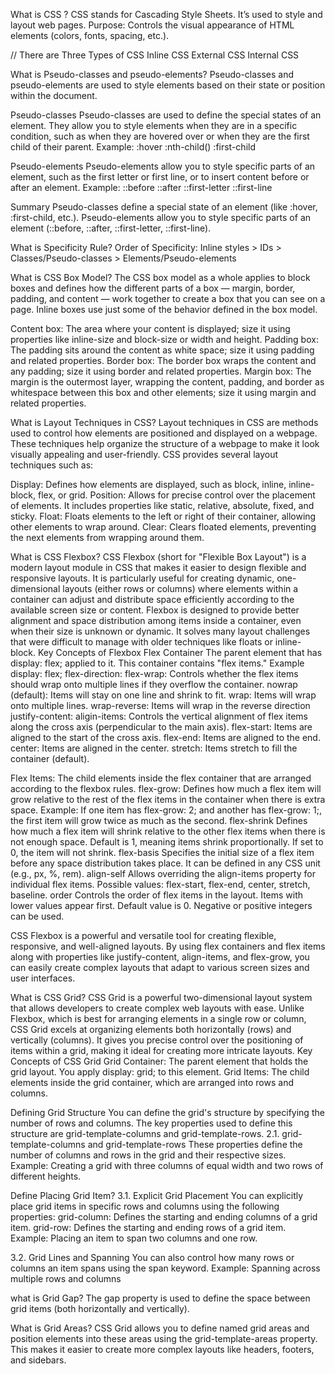 What is CSS ?
CSS stands for Cascading Style Sheets. It’s used to style and layout web pages.
Purpose: Controls the visual appearance of HTML elements (colors, fonts, spacing, etc.).

// There are Three Types of CSS 
Inline CSS 
External CSS
Internal CSS


What is Pseudo-classes and pseudo-elements? 
Pseudo-classes and pseudo-elements are used to style elements based on their state or position within the document.

Pseudo-classes
Pseudo-classes are used to define the special states of an element. They allow you to style elements when they are in a specific condition, such as when they are hovered over or when they are the first child of their parent.
Example:
:hover
:nth-child()
:first-child


Pseudo-elements
Pseudo-elements allow you to style specific parts of an element, such as the first letter or first line, or to insert content before or after an element.
Example: 
::before
::after
::first-letter
::first-line

Summary
Pseudo-classes define a special state of an element (like :hover, :first-child, etc.).
Pseudo-elements allow you to style specific parts of an element (::before, ::after, ::first-letter, ::first-line).



What is Specificity Rule?
Order of Specificity: Inline styles > IDs > Classes/Pseudo-classes > Elements/Pseudo-elements




What is CSS Box Model?
The CSS box model as a whole applies to block boxes and defines how the different parts of a box — margin, border, padding, and content — work together to create a box that you can see on a page. Inline boxes use just some of the behavior defined in the box model.


Content box: The area where your content is displayed; size it using properties like inline-size and block-size or width and height.
Padding box: The padding sits around the content as white space; size it using padding and related properties.
Border box: The border box wraps the content and any padding; size it using border and related properties.
Margin box: The margin is the outermost layer, wrapping the content, padding, and border as whitespace between this box and other elements; size it using margin and related properties.


What is Layout Techniques in CSS?
Layout techniques in CSS are methods used to control how elements are positioned and displayed on a webpage. These techniques help organize the structure of a webpage to make it look visually appealing and user-friendly. CSS provides several layout techniques such as:

Display: Defines how elements are displayed, such as block, inline, inline-block, flex, or grid.
Position: Allows for precise control over the placement of elements. It includes properties like static, relative, absolute, fixed, and sticky.
Float: Floats elements to the left or right of their container, allowing other elements to wrap around.
Clear: Clears floated elements, preventing the next elements from wrapping around them.



What is CSS Flexbox?
CSS Flexbox (short for "Flexible Box Layout") is a modern layout module in CSS that makes it easier to design flexible and responsive layouts. It is particularly useful for creating dynamic, one-dimensional layouts (either rows or columns) where elements within a container can adjust and distribute space efficiently according to the available screen size or content.
Flexbox is designed to provide better alignment and space distribution among items inside a container, even when their size is unknown or dynamic. It solves many layout challenges that were difficult to manage with older techniques like floats or inline-block.
Key Concepts of Flexbox
Flex Container 
The parent element that has display: flex; applied to it. This container contains "flex items."
Example
display: flex;
flex-direction:
flex-wrap:
Controls whether the flex items should wrap onto multiple lines if they overflow the container.
nowrap (default): Items will stay on one line and shrink to fit.
wrap: Items will wrap onto multiple lines.
wrap-reverse: Items will wrap in the reverse direction
justify-content: 
aligin-items:
Controls the vertical alignment of flex items along the cross axis (perpendicular to the main axis).
flex-start: Items are aligned to the start of the cross axis.
flex-end: Items are aligned to the end.
center: Items are aligned in the center.
stretch: Items stretch to fill the container (default).

Flex Items: The child elements inside the flex container that are arranged according to the flexbox rules.
flex-grow:
Defines how much a flex item will grow relative to the rest of the flex items in the container when there is extra space.
Example: If one item has flex-grow: 2; and another has flex-grow: 1;, the first item will grow twice as much as the second.
flex-shrink
Defines how much a flex item will shrink relative to the other flex items when there is not enough space.
Default is 1, meaning items shrink proportionally. If set to 0, the item will not shrink.
flex-basis
Specifies the initial size of a flex item before any space distribution takes place.
It can be defined in any CSS unit (e.g., px, %, rem).
align-self
Allows overriding the align-items property for individual flex items.
Possible values: flex-start, flex-end, center, stretch, baseline.
order
Controls the order of flex items in the layout. Items with lower values appear first.
Default value is 0. Negative or positive integers can be used.

CSS Flexbox is a powerful and versatile tool for creating flexible, responsive, and well-aligned layouts. By using flex containers and flex items along with properties like justify-content, align-items, and flex-grow, you can easily create complex layouts that adapt to various screen sizes and user interfaces.



What is CSS Grid?
CSS Grid is a powerful two-dimensional layout system that allows developers to create complex web layouts with ease. Unlike Flexbox, which is best for arranging elements in a single row or column, CSS Grid excels at organizing elements both horizontally (rows) and vertically (columns). It gives you precise control over the positioning of items within a grid, making it ideal for creating more intricate layouts.
Key Concepts of CSS Grid
Grid Container: 
The parent element that holds the grid layout. You apply display: grid; to this element.
Grid Items: 
The child elements inside the grid container, which are arranged into rows and columns.

Defining Grid Structure
You can define the grid's structure by specifying the number of rows and columns. The key properties used to define this structure are grid-template-columns and grid-template-rows.
2.1. grid-template-columns and grid-template-rows
These properties define the number of columns and rows in the grid and their respective sizes.
Example: Creating a grid with three columns of equal width and two rows of different heights.


Define Placing Grid Item?
3.1. Explicit Grid Placement
You can explicitly place grid items in specific rows and columns using the following properties:
grid-column: Defines the starting and ending columns of a grid item.
grid-row: Defines the starting and ending rows of a grid item.
Example: Placing an item to span two columns and one row.

3.2. Grid Lines and Spanning
You can also control how many rows or columns an item spans using the span keyword.
Example: Spanning across multiple rows and columns

what is Grid Gap?
The gap property is used to define the space between grid items (both horizontally and vertically).

What is Grid Areas?
CSS Grid allows you to define named grid areas and position elements into these areas using the grid-template-areas property. This makes it easier to create more complex layouts like headers, footers, and sidebars.